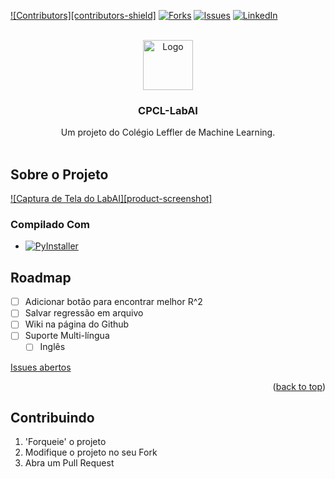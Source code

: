 <a id="readme-top"></a>
[![Contributors][contributors-shield]][contributors-url]
[![Forks][forks-shield]][forks-url]
[![Issues][issues-shield]][issues-url]
[![LinkedIn][linkedin-shield]][linkedin-url]

<br />
<div align="center">
  <a href="https://github.com/CPCLLeffler/LabAI-CPCL">
    <img src="labailogo.ico" alt="Logo" width="80" height="80">
  </a>

  <h3 align="center">CPCL-LabAI</h3>

  <p align="center">
    Um projeto do Colégio Leffler de Machine Learning.
    <br />
    <br />
  </p>
</div>

## Sobre o Projeto

[![Captura de Tela do LabAI][product-screenshot]](https://i.imgur.com/UXizsET.png)

### Compilado Com

* [![PyInstaller](https://avatars.githubusercontent.com/u/1215332?s=280&v=4)](https://github.com/pyinstaller/pyinstaller)

## Roadmap

- [ ] Adicionar botão para encontrar melhor R^2
- [ ] Salvar regressão em arquivo
- [ ] Wiki na página do Github
- [ ] Suporte Multi-língua
  - [ ] Inglês

[Issues abertos](https://github.com/CPCLLeffler/LabAI-CPCL/issues)

<p align="right">(<a href="#readme-top">back to top</a>)</p>

<!-- CONTRIBUTING -->
## Contribuindo

1. 'Forqueie' o projeto
2. Modifique o projeto no seu Fork
3. Abra um Pull Request

[contributors-url]: https://github.com/CPCLLeffler/LabAI-CPCL/graphs/contributors
[forks-shield]: https://img.shields.io/github/forks/othneildrew/Best-README-Template.svg?style=for-the-badge
[forks-url]: https://github.com/CPCLLeffler/LabAI-CPCL/network/members
[issues-shield]: https://img.shields.io/github/issues/othneildrew/Best-README-Template.svg?style=for-the-badge
[issues-url]: https://github.com/CPCLLeffler/LabAI-CPCL/issues
[linkedin-shield]: https://img.shields.io/badge/-LinkedIn-black.svg?style=for-the-badge&logo=linkedin&colorB=555
[linkedin-url]: https://br.linkedin.com/company/colegioleffler
